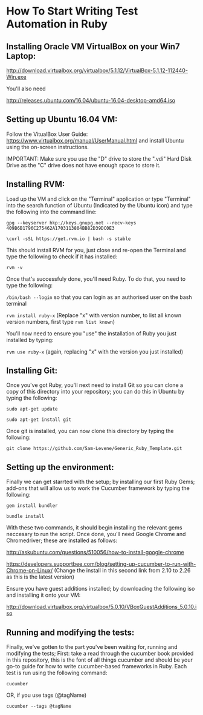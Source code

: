 # How To Start Writing Test Automation in Ruby

## Installing Oracle VM VirtualBox on your Win7 Laptop:

http://download.virtualbox.org/virtualbox/5.1.12/VirtualBox-5.1.12-112440-Win.exe

You'll also need

http://releases.ubuntu.com/16.04/ubuntu-16.04-desktop-amd64.iso

## Setting up Ubuntu 16.04 VM:

Follow the VitualBox User Guide: https://www.virtualbox.org/manual/UserManual.html and install Ubuntu using the on-screen instructions.

IMPORTANT: Make sure you use the "D" drive to store the ".vdi" Hard Disk Drive as the "C" drive does not have enough space to store it.

## Installing RVM:

Load up the VM and click on the "Terminal" application or type "Terminal" into the search function of Ubuntu (Indicated by the Ubuntu icon) and type the following into the command line:

`gpg --keyserver hkp://keys.gnupg.net --recv-keys 409B6B1796C275462A1703113804BB82D39DC0E3`

`\curl -sSL https://get.rvm.io | bash -s stable`

This should install RVM for you, just close and re-open the Terminal and type the following to check if it has installed:

`rvm -v`

Once that's successfuly done, you'll need Ruby. To do that, you need to type the following:

`/bin/bash --login` so that you can login as an authorised user on the bash terminal

`rvm install ruby-x` (Replace "x" with version number, to list all known version numbers, first type `rvm list known`)

You'll now need to ensure you "use" the installation of Ruby you just installed by typing:

`rvm use ruby-x` (again, replacing "x" with the version you just installed)

## Installing Git:

Once you've got Ruby, you'll next need to install Git so you can clone a copy of this directory into your repository; you can do this in Ubuntu by typing the following:

`sudo apt-get update`

`sudo apt-get install git`

Once git is installed, you can now clone this directory by typing the following:

`git clone https://github.com/Sam-Levene/Generic_Ruby_Template.git`

## Setting up the environment:

Finally we can get starrted with the setup; by installing our first Ruby Gems; add-ons that will allow us to work the Cucumber framework by typing the following:

`gem install bundler`

`bundle install`

With these two commands, it should begin installing the relevant gems neccesary to run the script. Once done, you'll need Google Chrome and Chromedriver; these are installed as follows:

http://askubuntu.com/questions/510056/how-to-install-google-chrome

https://developers.supportbee.com/blog/setting-up-cucumber-to-run-with-Chrome-on-Linux/
(Change the install in this second link from 2.10 to 2.26 as this is the latest version)

Ensure you have guest additions installed; by downloading the following iso and installing it onto your VM:

http://download.virtualbox.org/virtualbox/5.0.10/VBoxGuestAdditions_5.0.10.iso

## Running and modifying the tests:

Finally, we've gotten to the part you've been waiting for, running and modifying the tests; First: take a read through the cucumber book provided in this repository, this is the font of all things cucumber and should be your go-to guide for how to write cucumber-based frameworks in Ruby. Each test is run using the following command:

`cucumber`

OR, if you use tags (@tagName)

`cucumber --tags @tagName`

